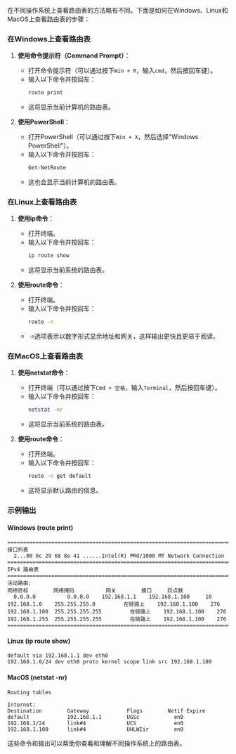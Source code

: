 在不同操作系统上查看路由表的方法略有不同。下面是如何在Windows、Linux和MacOS上查看路由表的步骤：

### 在Windows上查看路由表

1. **使用命令提示符（Command Prompt）**：
   - 打开命令提示符（可以通过按下`Win + R`，输入`cmd`，然后按回车键）。
   - 输入以下命令并按回车：
     ```cmd
     route print
     ```
   - 这将显示当前计算机的路由表。

2. **使用PowerShell**：
   - 打开PowerShell（可以通过按下`Win + X`，然后选择“Windows PowerShell”）。
   - 输入以下命令并按回车：
     ```powershell
     Get-NetRoute
     ```
   - 这也会显示当前计算机的路由表。

### 在Linux上查看路由表

1. **使用ip命令**：
   - 打开终端。
   - 输入以下命令并按回车：
     ```bash
     ip route show
     ```
   - 这将显示当前系统的路由表。

2. **使用route命令**：
   - 打开终端。
   - 输入以下命令并按回车：
     ```bash
     route -n
     ```
   - `-n`选项表示以数字形式显示地址和网关，这样输出更快且更易于阅读。

### 在MacOS上查看路由表

1. **使用netstat命令**：
   - 打开终端（可以通过按下`Cmd + 空格`，输入`Terminal`，然后按回车键）。
   - 输入以下命令并按回车：
     ```bash
     netstat -nr
     ```
   - 这将显示当前系统的路由表。

2. **使用route命令**：
   - 打开终端。
   - 输入以下命令并按回车：
     ```bash
     route -n get default
     ```
   - 这将显示默认路由的信息。

### 示例输出

#### Windows (route print)
```
===========================================================================
接口列表
  2...00 0c 29 68 8e 41 ......Intel(R) PRO/1000 MT Network Connection
===========================================================================
IPv4 路由表
===========================================================================
活动路由:
网络目标        网络掩码          网关        接口     跃点数
  0.0.0.0          0.0.0.0    192.168.1.1    192.168.1.100     10
192.168.1.0    255.255.255.0         在链路上    192.168.1.100    276
192.168.1.100  255.255.255.255         在链路上    192.168.1.100    276
192.168.1.255  255.255.255.255         在链路上    192.168.1.100    276
===========================================================================
```

#### Linux (ip route show)
```
default via 192.168.1.1 dev eth0 
192.168.1.0/24 dev eth0 proto kernel scope link src 192.168.1.100 
```

#### MacOS (netstat -nr)
```
Routing tables

Internet:
Destination        Gateway            Flags        Netif Expire
default            192.168.1.1        UGSc           en0       
192.168.1/24       link#4             UCS            en0       
192.168.1.100      link#4             UHLWIir        en0       
```

这些命令和输出可以帮助你查看和理解不同操作系统上的路由表。